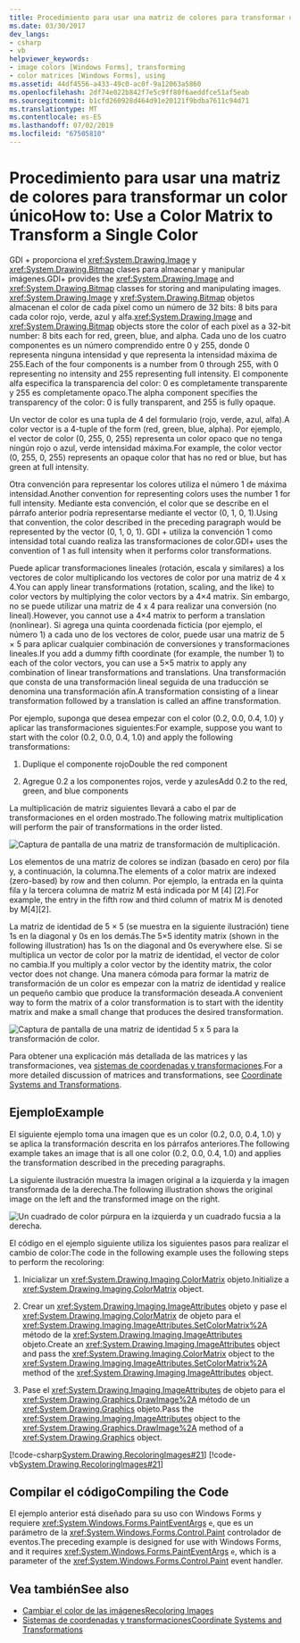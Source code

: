 ```yaml
---
title: Procedimiento para usar una matriz de colores para transformar un color único
ms.date: 03/30/2017
dev_langs:
- csharp
- vb
helpviewer_keywords:
- image colors [Windows Forms], transforming
- color matrices [Windows Forms], using
ms.assetid: 44df4556-a433-49c0-ac0f-9a12063a5860
ms.openlocfilehash: 2df74e022b842f7e5c9ff80f6aeddfce51af5eab
ms.sourcegitcommit: b1cfd260928d464d91e20121f9bdba7611c94d71
ms.translationtype: MT
ms.contentlocale: es-ES
ms.lasthandoff: 07/02/2019
ms.locfileid: "67505810"
---
```

# <a name="how-to-use-a-color-matrix-to-transform-a-single-color"></a><span data-ttu-id="4e920-102">Procedimiento para usar una matriz de colores para transformar un color único</span><span class="sxs-lookup"><span data-stu-id="4e920-102">How to: Use a Color Matrix to Transform a Single Color</span></span>
<span data-ttu-id="4e920-103">GDI + proporciona el <xref:System.Drawing.Image> y <xref:System.Drawing.Bitmap> clases para almacenar y manipular imágenes.</span><span class="sxs-lookup"><span data-stu-id="4e920-103">GDI+ provides the <xref:System.Drawing.Image> and <xref:System.Drawing.Bitmap> classes for storing and manipulating images.</span></span> <span data-ttu-id="4e920-104"><xref:System.Drawing.Image> y <xref:System.Drawing.Bitmap> objetos almacenan el color de cada píxel como un número de 32 bits: 8 bits para cada color rojo, verde, azul y alfa.</span><span class="sxs-lookup"><span data-stu-id="4e920-104"><xref:System.Drawing.Image> and <xref:System.Drawing.Bitmap> objects store the color of each pixel as a 32-bit number: 8 bits each for red, green, blue, and alpha.</span></span> <span data-ttu-id="4e920-105">Cada uno de los cuatro componentes es un número comprendido entre 0 y 255, donde 0 representa ninguna intensidad y que representa la intensidad máxima de 255.</span><span class="sxs-lookup"><span data-stu-id="4e920-105">Each of the four components is a number from 0 through 255, with 0 representing no intensity and 255 representing full intensity.</span></span> <span data-ttu-id="4e920-106">El componente alfa especifica la transparencia del color: 0 es completamente transparente y 255 es completamente opaco.</span><span class="sxs-lookup"><span data-stu-id="4e920-106">The alpha component specifies the transparency of the color: 0 is fully transparent, and 255 is fully opaque.</span></span>  
  
 <span data-ttu-id="4e920-107">Un vector de color es una tupla de 4 del formulario (rojo, verde, azul, alfa).</span><span class="sxs-lookup"><span data-stu-id="4e920-107">A color vector is a 4-tuple of the form (red, green, blue, alpha).</span></span> <span data-ttu-id="4e920-108">Por ejemplo, el vector de color (0, 255, 0, 255) representa un color opaco que no tenga ningún rojo o azul, verde intensidad máxima.</span><span class="sxs-lookup"><span data-stu-id="4e920-108">For example, the color vector (0, 255, 0, 255) represents an opaque color that has no red or blue, but has green at full intensity.</span></span>  
  
 <span data-ttu-id="4e920-109">Otra convención para representar los colores utiliza el número 1 de máxima intensidad.</span><span class="sxs-lookup"><span data-stu-id="4e920-109">Another convention for representing colors uses the number 1 for full intensity.</span></span> <span data-ttu-id="4e920-110">Mediante esta convención, el color que se describe en el párrafo anterior podría representarse mediante el vector (0, 1, 0, 1).</span><span class="sxs-lookup"><span data-stu-id="4e920-110">Using that convention, the color described in the preceding paragraph would be represented by the vector (0, 1, 0, 1).</span></span> <span data-ttu-id="4e920-111">GDI + utiliza la convención 1 como intensidad total cuando realiza las transformaciones de color.</span><span class="sxs-lookup"><span data-stu-id="4e920-111">GDI+ uses the convention of 1 as full intensity when it performs color transformations.</span></span>  
  
 <span data-ttu-id="4e920-112">Puede aplicar transformaciones lineales (rotación, escala y similares) a los vectores de color multiplicando los vectores de color por una matriz de 4 x 4.</span><span class="sxs-lookup"><span data-stu-id="4e920-112">You can apply linear transformations (rotation, scaling, and the like) to color vectors by multiplying the color vectors by a 4×4 matrix.</span></span> <span data-ttu-id="4e920-113">Sin embargo, no se puede utilizar una matriz de 4 x 4 para realizar una conversión (no lineal).</span><span class="sxs-lookup"><span data-stu-id="4e920-113">However, you cannot use a 4×4 matrix to perform a translation (nonlinear).</span></span> <span data-ttu-id="4e920-114">Si agrega una quinta coordenada ficticia (por ejemplo, el número 1) a cada uno de los vectores de color, puede usar una matriz de 5 × 5 para aplicar cualquier combinación de conversiones y transformaciones lineales.</span><span class="sxs-lookup"><span data-stu-id="4e920-114">If you add a dummy fifth coordinate (for example, the number 1) to each of the color vectors, you can use a 5×5 matrix to apply any combination of linear transformations and translations.</span></span> <span data-ttu-id="4e920-115">Una transformación que consta de una transformación lineal seguida de una traducción se denomina una transformación afín.</span><span class="sxs-lookup"><span data-stu-id="4e920-115">A transformation consisting of a linear transformation followed by a translation is called an affine transformation.</span></span>  
  
 <span data-ttu-id="4e920-116">Por ejemplo, suponga que desea empezar con el color (0.2, 0.0, 0.4, 1.0) y aplicar las transformaciones siguientes:</span><span class="sxs-lookup"><span data-stu-id="4e920-116">For example, suppose you want to start with the color (0.2, 0.0, 0.4, 1.0) and apply the following transformations:</span></span>  
  
1. <span data-ttu-id="4e920-117">Duplique el componente rojo</span><span class="sxs-lookup"><span data-stu-id="4e920-117">Double the red component</span></span>  
  
2. <span data-ttu-id="4e920-118">Agregue 0.2 a los componentes rojos, verde y azules</span><span class="sxs-lookup"><span data-stu-id="4e920-118">Add 0.2 to the red, green, and blue components</span></span>  
  
 <span data-ttu-id="4e920-119">La multiplicación de matriz siguientes llevará a cabo el par de transformaciones en el orden mostrado.</span><span class="sxs-lookup"><span data-stu-id="4e920-119">The following matrix multiplication will perform the pair of transformations in the order listed.</span></span>  
  
 ![Captura de pantalla de una matriz de transformación de multiplicación.](./media/how-to-use-a-color-matrix-to-transform-a-single-color/multiplication-color-matrix.gif)
  
 <span data-ttu-id="4e920-121">Los elementos de una matriz de colores se indizan (basado en cero) por fila y, a continuación, la columna.</span><span class="sxs-lookup"><span data-stu-id="4e920-121">The elements of a color matrix are indexed (zero-based) by row and then column.</span></span> <span data-ttu-id="4e920-122">Por ejemplo, la entrada en la quinta fila y la tercera columna de matriz M está indicada por M [4] [2].</span><span class="sxs-lookup"><span data-stu-id="4e920-122">For example, the entry in the fifth row and third column of matrix M is denoted by M[4][2].</span></span>  
  
 <span data-ttu-id="4e920-123">La matriz de identidad de 5 × 5 (se muestra en la siguiente ilustración) tiene 1s en la diagonal y 0s en los demás.</span><span class="sxs-lookup"><span data-stu-id="4e920-123">The 5×5 identity matrix (shown in the following illustration) has 1s on the diagonal and 0s everywhere else.</span></span> <span data-ttu-id="4e920-124">Si se multiplica un vector de color por la matriz de identidad, el vector de color no cambia.</span><span class="sxs-lookup"><span data-stu-id="4e920-124">If you multiply a color vector by the identity matrix, the color vector does not change.</span></span> <span data-ttu-id="4e920-125">Una manera cómoda para formar la matriz de transformación de un color es empezar con la matriz de identidad y realice un pequeño cambio que produce la transformación deseada.</span><span class="sxs-lookup"><span data-stu-id="4e920-125">A convenient way to form the matrix of a color transformation is to start with the identity matrix and make a small change that produces the desired transformation.</span></span>  
  
 ![Captura de pantalla de una matriz de identidad 5 x 5 para la transformación de color.](./media/how-to-use-a-color-matrix-to-transform-a-single-color/5x5-identity-matrix-color-transformation.gif)  
  
 <span data-ttu-id="4e920-127">Para obtener una explicación más detallada de las matrices y las transformaciones, vea [sistemas de coordenadas y transformaciones](coordinate-systems-and-transformations.md).</span><span class="sxs-lookup"><span data-stu-id="4e920-127">For a more detailed discussion of matrices and transformations, see [Coordinate Systems and Transformations](coordinate-systems-and-transformations.md).</span></span>  
  
## <a name="example"></a><span data-ttu-id="4e920-128">Ejemplo</span><span class="sxs-lookup"><span data-stu-id="4e920-128">Example</span></span>  
 <span data-ttu-id="4e920-129">El siguiente ejemplo toma una imagen que es un color (0.2, 0.0, 0.4, 1.0) y se aplica la transformación descrita en los párrafos anteriores.</span><span class="sxs-lookup"><span data-stu-id="4e920-129">The following example takes an image that is all one color (0.2, 0.0, 0.4, 1.0) and applies the transformation described in the preceding paragraphs.</span></span>  
  
 <span data-ttu-id="4e920-130">La siguiente ilustración muestra la imagen original a la izquierda y la imagen transformada de la derecha.</span><span class="sxs-lookup"><span data-stu-id="4e920-130">The following illustration shows the original image on the left and the transformed image on the right.</span></span>  
  
 ![Un cuadrado de color púrpura en la izquierda y un cuadrado fucsia a la derecha.](./media/how-to-use-a-color-matrix-to-transform-a-single-color/color-transformation.png)  
  
 <span data-ttu-id="4e920-132">El código en el ejemplo siguiente utiliza los siguientes pasos para realizar el cambio de color:</span><span class="sxs-lookup"><span data-stu-id="4e920-132">The code in the following example uses the following steps to perform the recoloring:</span></span>  
  
1. <span data-ttu-id="4e920-133">Inicializar un <xref:System.Drawing.Imaging.ColorMatrix> objeto.</span><span class="sxs-lookup"><span data-stu-id="4e920-133">Initialize a <xref:System.Drawing.Imaging.ColorMatrix> object.</span></span>  
  
2. <span data-ttu-id="4e920-134">Crear un <xref:System.Drawing.Imaging.ImageAttributes> objeto y pase el <xref:System.Drawing.Imaging.ColorMatrix> de objeto para el <xref:System.Drawing.Imaging.ImageAttributes.SetColorMatrix%2A> método de la <xref:System.Drawing.Imaging.ImageAttributes> objeto.</span><span class="sxs-lookup"><span data-stu-id="4e920-134">Create an <xref:System.Drawing.Imaging.ImageAttributes> object and pass the <xref:System.Drawing.Imaging.ColorMatrix> object to the <xref:System.Drawing.Imaging.ImageAttributes.SetColorMatrix%2A> method of the <xref:System.Drawing.Imaging.ImageAttributes> object.</span></span>  
  
3. <span data-ttu-id="4e920-135">Pase el <xref:System.Drawing.Imaging.ImageAttributes> de objeto para el <xref:System.Drawing.Graphics.DrawImage%2A> método de un <xref:System.Drawing.Graphics> objeto.</span><span class="sxs-lookup"><span data-stu-id="4e920-135">Pass the <xref:System.Drawing.Imaging.ImageAttributes> object to the <xref:System.Drawing.Graphics.DrawImage%2A> method of a <xref:System.Drawing.Graphics> object.</span></span>  
  
 [!code-csharp[System.Drawing.RecoloringImages#21](~/samples/snippets/csharp/VS_Snippets_Winforms/System.Drawing.RecoloringImages/CS/Class1.cs#21)]
 [!code-vb[System.Drawing.RecoloringImages#21](~/samples/snippets/visualbasic/VS_Snippets_Winforms/System.Drawing.RecoloringImages/VB/Class1.vb#21)]  
  
## <a name="compiling-the-code"></a><span data-ttu-id="4e920-136">Compilar el código</span><span class="sxs-lookup"><span data-stu-id="4e920-136">Compiling the Code</span></span>  
 <span data-ttu-id="4e920-137">El ejemplo anterior está diseñado para su uso con Windows Forms y requiere <xref:System.Windows.Forms.PaintEventArgs> `e`, que es un parámetro de la <xref:System.Windows.Forms.Control.Paint> controlador de eventos.</span><span class="sxs-lookup"><span data-stu-id="4e920-137">The preceding example is designed for use with Windows Forms, and it requires <xref:System.Windows.Forms.PaintEventArgs> `e`, which is a parameter of the <xref:System.Windows.Forms.Control.Paint> event handler.</span></span>  
  
## <a name="see-also"></a><span data-ttu-id="4e920-138">Vea también</span><span class="sxs-lookup"><span data-stu-id="4e920-138">See also</span></span>

- [<span data-ttu-id="4e920-139">Cambiar el color de las imágenes</span><span class="sxs-lookup"><span data-stu-id="4e920-139">Recoloring Images</span></span>](recoloring-images.md)
- [<span data-ttu-id="4e920-140">Sistemas de coordenadas y transformaciones</span><span class="sxs-lookup"><span data-stu-id="4e920-140">Coordinate Systems and Transformations</span></span>](coordinate-systems-and-transformations.md)

